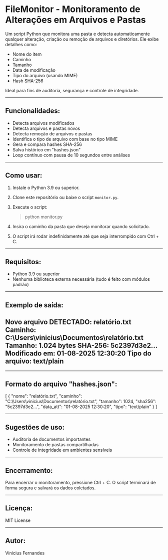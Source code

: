 FileMonitor - Monitoramento de Alterações em Arquivos e Pastas
==============================================================

Um script Python que monitora uma pasta e detecta automaticamente qualquer alteração, criação ou remoção de arquivos e diretórios. Ele exibe detalhes como: 
- Nome do item
- Caminho
- Tamanho
- Data de modificação
- Tipo do arquivo (usando MIME)
- Hash SHA-256

Ideal para fins de auditoria, segurança e controle de integridade.

------------------------------------------------------------

Funcionalidades:
----------------
- Detecta arquivos modificados
- Detecta arquivos e pastas novos
- Detecta remoção de arquivos e pastas
- Identifica o tipo de arquivo com base no tipo MIME
- Gera e compara hashes SHA-256
- Salva histórico em "hashes.json"
- Loop contínuo com pausa de 10 segundos entre análises

------------------------------------------------------------

Como usar:
----------
1. Instale o Python 3.9 ou superior.

2. Clone este repositório ou baixe o script `monitor.py`.

3. Execute o script:

   > python monitor.py

4. Insira o caminho da pasta que deseja monitorar quando solicitado.

5. O script irá rodar indefinidamente até que seja interrompido com Ctrl + C.

------------------------------------------------------------

Requisitos:
-----------
- Python 3.9 ou superior
- Nenhuma biblioteca externa necessária (tudo é feito com módulos padrão)

------------------------------------------------------------

Exemplo de saída:
-----------------
 Novo arquivo DETECTADO:
  relatório.txt
 Caminho: C:\Users\vinicius\Documentos\relatório.txt
 Tamanho: 1.024 bytes
 SHA-256: 5c2397d3e2...
 Modificado em: 01-08-2025 12:30:20
 Tipo do arquivo: text/plain
----------------------------------------

------------------------------------------------------------

Formato do arquivo "hashes.json":
---------------------------------
[
  {
    "nome": "relatório.txt",
    "caminho": "C:\\Users\\vinicius\\Documentos\\relatório.txt",
    "tamanho": 1024,
    "sha256": "5c2397d3e2...",
    "data_att": "01-08-2025 12:30:20",
    "tipo": "text/plain"
  }
]

------------------------------------------------------------

Sugestões de uso:
-----------------
- Auditoria de documentos importantes
- Monitoramento de pastas compartilhadas
- Controle de integridade em ambientes sensíveis

------------------------------------------------------------

Encerramento:
-------------
Para encerrar o monitoramento, pressione Ctrl + C. O script terminará de forma segura e salvará os dados coletados.

------------------------------------------------------------

Licença:
--------
MIT License

------------------------------------------------------------

Autor:
------
Vinicius Fernandes

